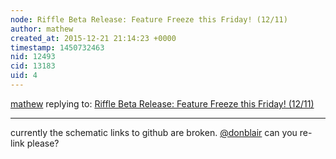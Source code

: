```yaml
---
node: Riffle Beta Release: Feature Freeze this Friday! (12/11)
author: mathew
created_at: 2015-12-21 21:14:23 +0000
timestamp: 1450732463
nid: 12493
cid: 13183
uid: 4
---
```




[mathew](../profile/mathew) replying to: [Riffle Beta Release: Feature Freeze this Friday! (12/11)](../notes/donblair/12-09-2015/riffle-beta-release-feature-freeze-this-friday-12-11)

----
currently the schematic links to github are broken.  [@donblair](/profile/donblair) can you re-link please?